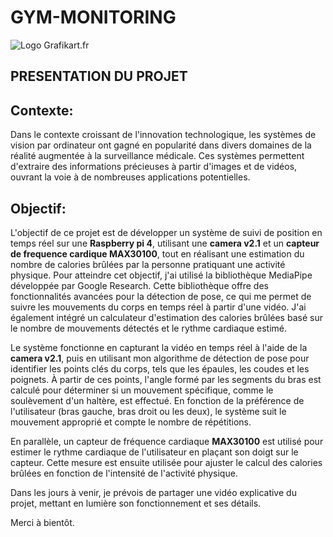 
# GYM-MONITORING
![Logo Grafikart.fr](https://learnopencv.com/wp-content/uploads/2022/12/squats_landmarks_used_in_application_ai_fitness_trainer.png)
## PRESENTATION DU PROJET
## Contexte:
Dans le contexte croissant de l'innovation technologique, les systèmes de vision par ordinateur ont gagné en popularité dans divers domaines de la réalité augmentée à la surveillance médicale. Ces systèmes permettent d'extraire des informations précieuses à partir d'images et de vidéos, ouvrant la voie à de nombreuses applications potentielles.

## Objectif:
L'objectif de ce projet est de développer un système de suivi de position en temps réel sur une **Raspberry pi 4**, utilisant une **camera v2.1** et un **capteur de frequence cardique MAX30100**, tout en réalisant une estimation du nombre de calories brûlées par la personne pratiquant une activité physique. Pour atteindre cet objectif, j'ai utilisé la bibliothèque MediaPipe développée par Google Research. Cette bibliothèque offre des fonctionnalités avancées pour la détection de pose, ce qui me permet de suivre les mouvements du corps en temps réel à partir d'une vidéo. J'ai également intégré un calculateur d'estimation des calories brûlées basé sur le nombre de mouvements détectés et le rythme cardiaque estimé.

Le système fonctionne en capturant la vidéo en temps réel à l'aide de la **camera v2.1**, puis en utilisant mon algorithme de détection de pose pour identifier les points clés du corps, tels que les épaules, les coudes et les poignets. À partir de ces points, l'angle formé par les segments du bras est calculé pour déterminer si un mouvement spécifique, comme le soulèvement d'un haltère, est effectué. En fonction de la préférence de l'utilisateur (bras gauche, bras droit ou les deux), le système suit le mouvement approprié et compte le nombre de répétitions.

En parallèle, un capteur de fréquence cardiaque **MAX30100** est utilisé pour estimer le rythme cardiaque de l'utilisateur en plaçant son doigt sur le capteur. Cette mesure est ensuite utilisée pour ajuster le calcul des calories brûlées en fonction de l'intensité de l'activité physique.

Dans les jours à venir, je prévois de partager une vidéo explicative du projet, mettant en lumière son fonctionnement et ses détails.

Merci à bientôt.

